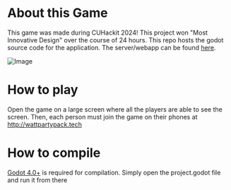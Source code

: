 # About this Game

This game was made during CUHackit 2024! This project won "Most Innovative Design" over the course of 24 hours. 
This repo hosts the godot source code for the application. The server/webapp can be found [here](https://github.com/in-my-ellement/watt-party-pack).

![Image](https://github.com/Quantiset/WattPartyPack/assets/63879839/7e0a6871-7553-4bd8-a0de-29222374eb06)

# How to play

Open the game on a large screen where all the players are able to see the screen. Then, each person must join the game on their phones at http://wattpartypack.tech

# How to compile

[Godot 4.0+](https://godotengine.org/download/windows/) is required for compilation. Simply open the project.godot file and run it from there
